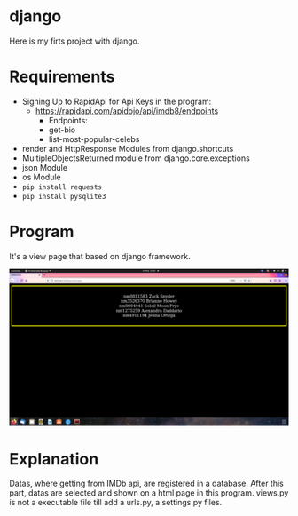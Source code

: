 # django

Here is my firts project with django. 

# Requirements

- Signing Up to RapidApi for Api Keys in the program:
  * https://rapidapi.com/apidojo/api/imdb8/endpoints
    - Endpoints:
    - get-bio
    - list-most-popular-celebs
- render and HttpResponse Modules from django.shortcuts
- MultipleObjectsReturned module from django.core.exceptions
- json Module
- os Module
- `pip install requests`
- `pip install pysqlite3`

# Program

It's a view page that based on django framework.

![](https://github.com/BasakUlker/django/blob/main/Screenshot%20from%202021-03-27%2023-01-09.png)

# Explanation

Datas, where getting from IMDb api, are registered in a database. After this part, datas are selected and shown on a html page in this program. views.py is not a executable file till add a urls.py, a settings.py files.   
